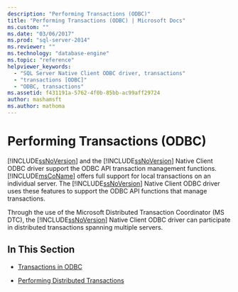 ```yaml
---
description: "Performing Transactions (ODBC)"
title: "Performing Transactions (ODBC) | Microsoft Docs"
ms.custom: ""
ms.date: "03/06/2017"
ms.prod: "sql-server-2014"
ms.reviewer: ""
ms.technology: "database-engine"
ms.topic: "reference"
helpviewer_keywords: 
  - "SQL Server Native Client ODBC driver, transactions"
  - "transactions [ODBC]"
  - "ODBC, transactions"
ms.assetid: f431191a-5762-4f0b-85bb-ac99aff29724
author: mashamsft
ms.author: mathoma
---
```

# Performing Transactions (ODBC)
  [!INCLUDE[ssNoVersion](../../includes/ssnoversion-md.md)] and the [!INCLUDE[ssNoVersion](../../includes/ssnoversion-md.md)] Native Client ODBC driver support the ODBC API transaction management functions. [!INCLUDE[msCoName](../../includes/msconame-md.md)] offers full support for local transactions on an individual server. The [!INCLUDE[ssNoVersion](../../includes/ssnoversion-md.md)] Native Client ODBC driver uses these features to support the ODBC API functions that manage transactions.  
  
 Through the use of the Microsoft Distributed Transaction Coordinator (MS DTC), the [!INCLUDE[ssNoVersion](../../includes/ssnoversion-md.md)] Native Client ODBC driver can participate in distributed transactions spanning multiple servers.  
  
## In This Section  
  
-   [Transactions in ODBC](../../relational-databases/native-client/odbc/performing-transactions-in-odbc.md)  
  
-   [Performing Distributed Transactions](../../relational-databases/native-client-ole-db-transactions/transactions.md)  
  
  
